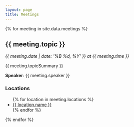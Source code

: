 ```yaml
---
layout: page
title: Meetings
---
```


{% for meeting in site.data.meetings %}
  <div class="meeting" id="meeting-id-{{ meeting.id }}">
    <h2>{{ meeting.topic }}</h2>
    <p><em>{{ meeting.date | date: '%B %d, %Y' }} at {{ meeting.time }}</em></p>
    <p>{{ meeting.topicSummary }}</p>
    <p><strong>Speaker</strong>: {{ meeting.speaker }}</p>
    <h3>Locations</h3>
    <ul>{% for location in meeting.locations %}<li><a href="{{ location.map_url }}">{{ location.name }}</a></li>{% endfor %}</ul>
  </div>
{% endfor %}
